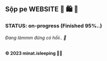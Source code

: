 ## Sộp pe WEBSITE   🛒 🛍️ 🤑
<!-- #### IN THIS PAGE, I'VE BUILT SOME BUTTONS TO MOVE EVERY PART OF PAGE EASIER!
- __[HOME]()__    - Return to main page to see about images about the band
- __[BAND]()__    - Information about the band 
- __[TOUR]()__    - Ticket services is also provided and touring schedule in here
- __[CONTACT]()__ - Offer as well as geographic contact info target the audience who want to folow and contact with them
- __[MORE>]()__   - Provide others services -->

<!-- --- -->
### STATUS: on-progress (Finished 95%..)
###### Đang làmmm đừng có hốii.. 🥲
<!-- --- -->
<!-- ### Screenshots: 
![Home](https://github.com/minatisleeping/The-Band/blob/main/screenshots/home.png)
![Contact](https://github.com/minatisleeping/The-Band/blob/main/screenshots/contact.png)
![Social Media](https://github.com/minatisleeping/The-Band/blob/main/screenshots/social%20media.png) -->

#### © 2023 minat.isleeping 🥱💤